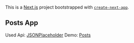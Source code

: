 This is a [Next.js](https://nextjs.org) project bootstrapped with [`create-next-app`](https://nextjs.org/docs/app/api-reference/cli/create-next-app).

## Posts App

Used Api: [JSONPlaceholder](https://jsonplaceholder.typicode.com/)
Demo: [Posts](https://oleksiimyl.github.io/PostsNextApp/)
